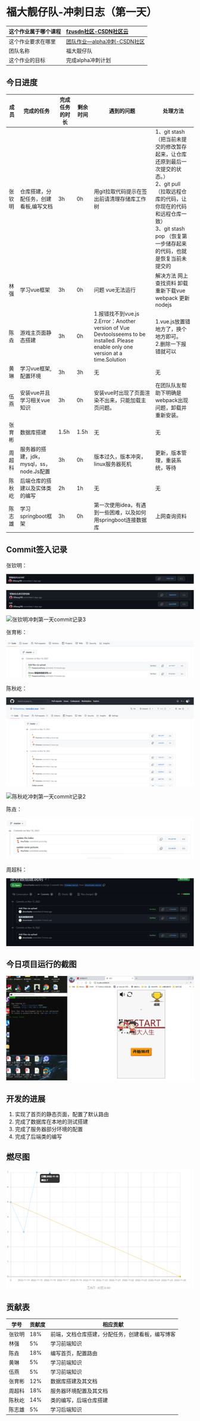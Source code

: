 # 福大靓仔队-冲刺日志（第一天）

| 这个作业属于哪个课程 | [fzusdn社区-CSDN社区云](https://bbs.csdn.net/forums/fzusdn)  |
| :------------------- | :----------------------------------------------------------- |
| 这个作业要求在哪里   | [团队作业—alpha冲刺-CSDN社区](https://bbs.csdn.net/topics/609085527) |
| 团队名称             | 福大靓仔队                                                   |
| 这个作业的目标       | 完成alpha冲刺计划                                            |

## 今日进度

| 成员   | 完成的任务                                | 完成任务的时长 | 剩余时间 | 遇到的问题                                                   | 处理方法                                                     |
| ------ | ----------------------------------------- | -------------- | -------- | ------------------------------------------------------------ | ------------------------------------------------------------ |
| 张钦明 | 仓库搭建，分配任务，创建看板,编写文档     | 3h             | 0h       | 用git拉取代码提示在签出前请清理存储库工作树                  | 1、git stash （把当前未提交的修改暂存起来，让仓库还原到最后一次提交的状态。）<br/>2、git pull （拉取远程仓库的代码，让你现在的代码和远程仓库一致）<br/>3、git stash pop （恢复第一步储存起来的代码，也就是恢复当前未提交的 |
| 林强   | 学习vue框架                               | 3h             | 0h       | 问题 vue无法运行                                             | 解决方法 网上查找资料 卸载重新下载vue webpack 更新nodejs     |
| 陈垚   | 游戏主页面静态搭建                        | 3h             | 0h       | 1.报错找不到vue.js<br />2.Error：Another version of Vue Devtoolsseems to be installed. Please enable only one version at a time.Solution | 1.vue.js放置错地方了，换个地方即可。<br />2.删除一下报错就可以 |
| 黄琳   | 学习vue框架,配置环境                      | 3h             | 3h       | 无                                                           | 无                                                           |
| 伍燕   | 安装vue并且学习相关vue知识                | 3h             | 0h       | 安装vue时出现了页面渲染不出来，只能加载主页问题。            | 在团队队友帮助下明确是webpack出现问题，卸载并重新安装。      |
| 张育彬 | 数据库搭建                                | 1.5h           | 1.5h     | 无                                                           | 无                                                           |
| 周超科 | 服务器的搭建，jdk，mysql，ss，node.Js配置 | 3h             | 0h       | 版本过久，版本冲突，linux服务器死机                          | 更新，版本管理，重装系统，等待                               |
| 陈秋屹 | 后端仓库的搭建以及实体类的编写            | 2h             | 1h       | 无                                                           | 无                                                           |
| 陈志雄 | 学习springboot框架                        | 3h             | 0h       | 第一次使用idea，有遇到一些困难，以及如何用springboot连接数据库 | 上网查询资料                                                 |

## Commit签入记录

张钦明：

![张钦明冲刺第一天commit记录1](..\MdPicture\AlphaSprintPicture\Day1\张钦明冲刺第一天commit记录1.png)

![张钦明冲刺第一天commit记录2](..\MdPicture\AlphaSprintPicture\Day1\张钦明冲刺第一天commit记录2.png)

![张钦明冲刺第一天commit记录3](C:\CourseFile\软件工程\组队作业\FzuLifeDoc\MdPicture\AlphaSprintPicture\Day1\张钦明冲刺第一天commit记录3.png)

张育彬：

![张育彬第一次冲刺commit记录](..\MdPicture\AlphaSprintPicture\Day1\张育彬第一次冲刺commit记录.jpg)

陈秋屹：

![陈秋屹冲刺第一天commit记录1](..\MdPicture\AlphaSprintPicture\Day1\陈秋屹冲刺第一天commit记录1.png)

![陈秋屹冲刺第一天commit记录2](C:\CourseFile\软件工程\组队作业\FzuLifeDoc\MdPicture\AlphaSprintPicture\Day1\陈秋屹冲刺第一天commit记录2.png)

陈垚：

![陈垚第一次冲刺commit记录](..\MdPicture\AlphaSprintPicture\Day1\陈垚第一次冲刺commit记录.jpg)

周超科：

![周超科第一次冲刺记录commit](..\MdPicture\AlphaSprintPicture\Day1\周超科第一次冲刺记录commit.jpg)

## 今日项目运行的截图

![第一次冲刺项目运行截图](..\MdPicture\AlphaSprintPicture\Day1\第一次冲刺项目运行截图.jpg)

## 开发的进展

1. 实现了首页的静态页面，配置了默认路由
2. 完成了数据库在本地的测试搭建
3. 完成了服务器部分环境的配置
4. 完成了后端类的编写

## 燃尽图

![image-20181231134503019](..\MdPicture\AlphaSprintPicture\Day1\第一天冲刺燃尽图.png)

## 贡献表

| 学号   | 贡献度 | 相应贡献                                         |
| ------ | ------ | ------------------------------------------------ |
| 张钦明 | 18%    | 前端，文档仓库搭建，分配任务，创建看板，编写博客 |
| 林强   | 5%     | 学习前端知识                                     |
| 陈垚   | 18%    | 编写首页，配置路由                               |
| 黄琳   | 5%     | 学习前端知识                                     |
| 伍燕   | 5%     | 学习前端知识                                     |
| 张育彬 | 12%    | 数据库搭建及其文档                               |
| 周超科 | 18%    | 服务器环境配置及其文档                           |
| 陈秋屹 | 14%    | 类的编写，后端仓库搭建                           |
| 陈志雄 | 5%     | 学习后端知识                                     |
